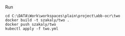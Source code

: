 
Run

    cd C:\DATA\Work\workspaces\plain\project\abb-ocr\two
    docker build -t szakaly/two .
    docker push szakaly/two
    kubectl apply -f two.yml

